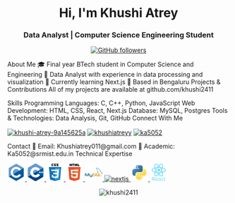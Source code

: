 <h1 align="center">Hi, I'm Khushi Atrey</h1> <h3 align="center">Data Analyst | Computer Science Engineering Student</h3> <p align="center"> <a href="https://github.com/khushi2411"><img src="https://img.shields.io/github/followers/khushi2411?label=Follow&style=social" alt="GitHub followers"></a> </p>
About Me
🎓 Final year BTech student in Computer Science and Engineering
💼 Data Analyst with experience in data processing and visualization
🌱 Currently learning Next.js
🔭 Based in Bengaluru
Projects & Contributions
All of my projects are available at github.com/khushi2411

Skills
Programming Languages: C, C++, Python, JavaScript
Web Development: HTML, CSS, React, Next.js
Database: MySQL,  Postgres
Tools & Technologies: Data Analysis, Git, GitHub
Connect With Me
<p align="left"> <a href="https://linkedin.com/in/khushi-atrey-9a145625a" target="blank"><img align="center" src="https://raw.githubusercontent.com/rahuldkjain/github-profile-readme-generator/master/src/images/icons/Social/linked-in-alt.svg" alt="khushi-atrey-9a145625a" height="30" width="40" /></a> <a href="https://instagram.com/khushiatreyy" target="blank"><img align="center" src="https://raw.githubusercontent.com/rahuldkjain/github-profile-readme-generator/master/src/images/icons/Social/instagram.svg" alt="khushiatreyy" height="30" width="40" /></a> <a href="https://www.hackerrank.com/ka5052" target="blank"><img align="center" src="https://raw.githubusercontent.com/rahuldkjain/github-profile-readme-generator/master/src/images/icons/Social/hackerrank.svg" alt="ka5052" height="30" width="40" /></a> </p>
Contact
📧 Email: Khushiatrey011@gmail.com
🏫 Academic: Ka5052@srmist.edu.in
Technical Expertise
<p align="left"> <a href="https://www.cprogramming.com/" target="_blank" rel="noreferrer"> <img src="https://raw.githubusercontent.com/devicons/devicon/master/icons/c/c-original.svg" alt="c" width="40" height="40"/> </a> <a href="https://www.w3schools.com/cpp/" target="_blank" rel="noreferrer"> <img src="https://raw.githubusercontent.com/devicons/devicon/master/icons/cplusplus/cplusplus-original.svg" alt="cplusplus" width="40" height="40"/> </a> <a href="https://www.w3schools.com/css/" target="_blank" rel="noreferrer"> <img src="https://raw.githubusercontent.com/devicons/devicon/master/icons/css3/css3-original-wordmark.svg" alt="css3" width="40" height="40"/> </a> <a href="https://www.w3.org/html/" target="_blank" rel="noreferrer"> <img src="https://raw.githubusercontent.com/devicons/devicon/master/icons/html5/html5-original-wordmark.svg" alt="html5" width="40" height="40"/> </a> <a href="https://www.mysql.com/" target="_blank" rel="noreferrer"> <img src="https://raw.githubusercontent.com/devicons/devicon/master/icons/mysql/mysql-original-wordmark.svg" alt="mysql" width="40" height="40"/> </a> <a href="https://nextjs.org/" target="_blank" rel="noreferrer"> <img src="https://cdn.worldvectorlogo.com/logos/nextjs-2.svg" alt="nextjs" width="40" height="40"/> </a> <a href="https://www.python.org" target="_blank" rel="noreferrer"> <img src="https://raw.githubusercontent.com/devicons/devicon/master/icons/python/python-original.svg" alt="python" width="40" height="40"/> </a> <a href="https://reactjs.org/" target="_blank" rel="noreferrer"> <img src="https://raw.githubusercontent.com/devicons/devicon/master/icons/react/react-original-wordmark.svg" alt="react" width="40" height="40"/> </a> </p> <!-- Optional badge section --> <p align="center"> <img src="https://komarev.com/ghpvc/?username=khushi2411&label=Profile%20views&color=0e75b6&style=flat" alt="khushi2411" /> </p>
